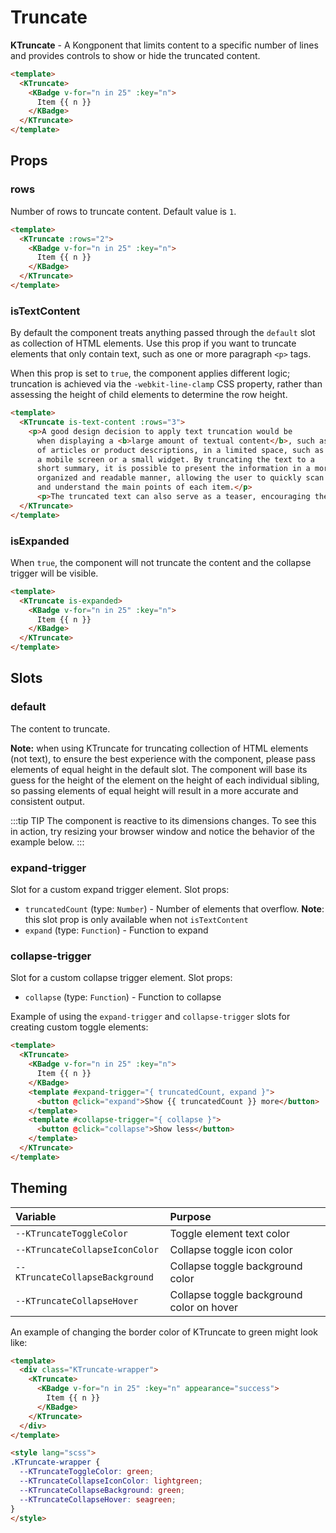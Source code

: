 # Truncate

**KTruncate** - A Kongponent that limits content to a specific number of lines and provides controls to show or hide the truncated content.

<KCard>
  <template v-slot:body>
    <KTruncate>
      <KBadge v-for="n in 25" :key="n">
        Item {{ n }}
      </KBadge>
    </KTruncate>
  </template>
</KCard>

```html
<template>
  <KTruncate>
    <KBadge v-for="n in 25" :key="n">
      Item {{ n }}
    </KBadge>
  </KTruncate>
</template>
```

## Props

### rows

Number of rows to truncate content. Default value is `1`.

<KCard>
  <template v-slot:body>
    <KTruncate :rows="2">
      <KBadge v-for="n in 25" :key="n">
        Item {{ n }}
      </KBadge>
    </KTruncate>
  </template>
</KCard>

```html
<template>
  <KTruncate :rows="2">
    <KBadge v-for="n in 25" :key="n">
      Item {{ n }}
    </KBadge>
  </KTruncate>
</template>
```

### isTextContent

By default the component treats anything passed through the `default` slot as collection of HTML elements. Use this prop if you want to truncate elements that only contain text, such as one or more paragraph `<p>` tags.

When this prop is set to `true`, the component applies different logic; truncation is achieved via the `-webkit-line-clamp` CSS property, rather than assessing the height of child elements to determine the row height.

<KCard>
  <template v-slot:body>
    <KTruncate is-text-content :rows="3">
      <p>A good design decision to apply text truncation would be when displaying a <b>large amount of textual content</b>, such as a list of articles or product descriptions, in a limited space, such as a mobile screen or a small widget. By truncating the text to a short summary, it is possible to present the information in a more organized and readable manner, allowing the user to quickly scan and understand the main points of each item.</p>
      <p>The truncated text can also serve as a teaser, encouraging the user to click or tap to view the full content.</p>
    </KTruncate>
  </template>
</KCard>

```html
<template>
  <KTruncate is-text-content :rows="3">
    <p>A good design decision to apply text truncation would be 
      when displaying a <b>large amount of textual content</b>, such as a list 
      of articles or product descriptions, in a limited space, such as 
      a mobile screen or a small widget. By truncating the text to a 
      short summary, it is possible to present the information in a more 
      organized and readable manner, allowing the user to quickly scan 
      and understand the main points of each item.</p>
      <p>The truncated text can also serve as a teaser, encouraging the user to click or tap to view the full content.</p>
  </KTruncate>
</template>
```

### isExpanded

When `true`, the component will not truncate the content and the collapse trigger will be visible.

<KCard>
  <template v-slot:body>
    <KTruncate is-expanded>
      <KBadge v-for="n in 25" :key="n">
        Item {{ n }}
      </KBadge>
    </KTruncate>
  </template>
</KCard>

```html
<template>
  <KTruncate is-expanded>
    <KBadge v-for="n in 25" :key="n">
      Item {{ n }}
    </KBadge>
  </KTruncate>
</template>
```

## Slots

### default

The content to truncate.

**Note:** when using KTruncate for truncating collection of HTML elements (not text), to ensure the best experience with the component, please pass elements of equal height in the default slot. The component will base its guess for the height of the element on the height of each individual sibling, so passing elements of equal height will result in a more accurate and consistent output.

:::tip TIP
The component is reactive to its dimensions changes. To see this in action, try resizing your browser window and notice the behavior of the example below.
:::

<KCard>
  <template v-slot:body>
    <KTruncate :rows="3">
      <KBadge v-for="n in 30" :key="n">
        Item {{ n }}
      </KBadge>
    </KTruncate>
  </template>
</KCard>

### expand-trigger

Slot for a custom expand trigger element. Slot props:

- `truncatedCount` (type: `Number`) - Number of elements that overflow. **Note**: this slot prop is only available when not `isTextContent`
- `expand` (type: `Function`) - Function to expand

### collapse-trigger

Slot for a custom collapse trigger element. Slot props:

- `collapse` (type: `Function`) - Function to collapse

Example of using the `expand-trigger` and `collapse-trigger` slots for creating custom toggle elements:

<KCard>
  <template v-slot:body>
    <KTruncate>
      <KBadge v-for="n in 25" :key="n">
        Item {{ n }}
      </KBadge>
      <template #expand-trigger="{ truncatedCount, expand }">
        <button class="custom-trigger" @click="expand">Show {{ truncatedCount }} more</button>
      </template>
      <template #collapse-trigger="{ collapse }">
        <button class="custom-trigger" @click="collapse">Show less</button>
      </template>
    </KTruncate>
  </template>
</KCard>

```html
<template>
  <KTruncate>
    <KBadge v-for="n in 25" :key="n">
      Item {{ n }}
    </KBadge>
    <template #expand-trigger="{ truncatedCount, expand }">
      <button @click="expand">Show {{ truncatedCount }} more</button>
    </template>
    <template #collapse-trigger="{ collapse }">
      <button @click="collapse">Show less</button>
    </template>
  </KTruncate>
</template>
```

## Theming

| Variable                        | Purpose                                   |
| :------------------------------ | :---------------------------------------- |
| `--KTruncateToggleColor`        | Toggle element text color                 |
| `--KTruncateCollapseIconColor`  | Collapse toggle icon color                |
| `--KTruncateCollapseBackground` | Collapse toggle background color          |
| `--KTruncateCollapseHover`      | Collapse toggle background color on hover |

An example of changing the border color of KTruncate to green might look
like:

<KCard>
  <template v-slot:body>
    <div class="KTruncate-wrapper">
      <KTruncate>
        <KBadge v-for="n in 25" :key="n" appearance="success">
          Item {{ n }}
        </KBadge>
      </KTruncate>
    </div>
  </template>
</KCard>

```html
<template>
  <div class="KTruncate-wrapper">
    <KTruncate>
      <KBadge v-for="n in 25" :key="n" appearance="success">
        Item {{ n }}
      </KBadge>
    </KTruncate>
  </div>
</template>

<style lang="scss">
.KTruncate-wrapper {
  --KTruncateToggleColor: green;
  --KTruncateCollapseIconColor: lightgreen;
  --KTruncateCollapseBackground: green;
  --KTruncateCollapseHover: seagreen;
}
</style>
```

<style lang="scss">
.KTruncate-wrapper {
  --KTruncateToggleColor: green;
  --KTruncateCollapseIconColor: lightgreen;
  --KTruncateCollapseBackground: green;
  --KTruncateCollapseHover: seagreen;
}

.custom-trigger {
  color: var(--blue-500);
  text-decoration: underline;
  white-space: nowrap;
  margin-left: var(--spacing-xxs);

  &:hover {
    color: var(--blue-600);
  }
}
</style>